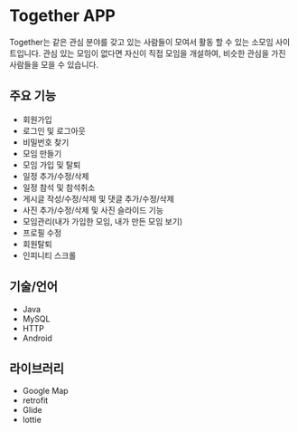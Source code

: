 # Together APP

Together는 같은 관심 분야를 갖고 있는 사람들이 모여서 활동 할 수 있는 소모임 사이트입니다.
관심 있는 모임이 없다면 자신이 직접 모임을 개설하여, 비슷한 관심을 가진 사람들을 모을 수 있습니다.

## 주요 기능

- 회원가입
- 로그인 및 로그아웃
- 비밀번호 찾기
- 모임 만들기
- 모임 가입 및 탈퇴
- 일정 추가/수정/삭제
- 일정 참석 및 참석취소
- 게시글 작성/수정/삭제 및 댓글 추가/수정/삭제
- 사진 추가/수정/삭제 및 사진 슬라이드 기능
- 모임관리(내가 가입한 모임, 내가 만든 모임 보기)
- 프로필 수정
- 회원탈퇴
- 인피니티 스크롤

## 기술/언어

- Java
- MySQL
- HTTP
- Android

## 라이브러리

- Google Map
- retrofit
- Glide
- lottie
